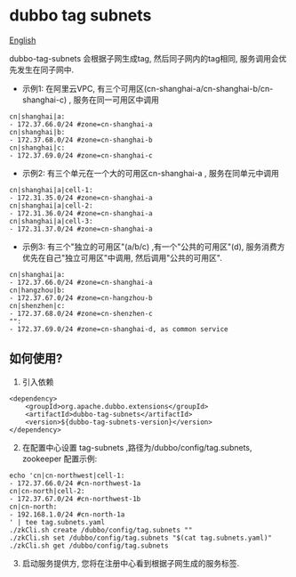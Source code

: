 # dubbo tag subnets

[English](./README.md)

dubbo-tag-subnets 会根据子网生成tag, 然后同子网内的tag相同, 服务调用会优先发生在同子网中.

- 示例1: 在阿里云VPC, 有三个可用区(cn-shanghai-a/cn-shanghai-b/cn-shanghai-c) , 服务在同一可用区中调用
```
cn|shanghai|a:
- 172.37.66.0/24 #zone=cn-shanghai-a
cn|shanghai|b:
- 172.37.68.0/24 #zone=cn-shanghai-b
cn|shanghai|c:
- 172.37.69.0/24 #zone=cn-shanghai-c
```
- 示例2: 有三个单元在一个大的可用区cn-shanghai-a , 服务在同单元中调用
```
cn|shanghai|a|cell-1:
- 172.31.35.0/24 #zone=cn-shanghai-a
cn|shanghai|a|cell-2:
- 172.31.36.0/24 #zone=cn-shanghai-a
cn|shanghai|a|cell-3:
- 172.31.37.0/24 #zone=cn-shanghai-a
```
- 示例3: 有三个"独立的可用区"(a/b/c) ,有一个"公共的可用区"(d), 服务消费方优先在自己"独立可用区"中调用, 然后调用"公共的可用区".
```
cn|shanghai|a:
- 172.37.66.0/24 #zone=cn-shanghai-a
cn|hangzhou|b:
- 172.37.67.0/24 #zone=cn-hangzhou-b
cn|shenzhen|c:
- 172.37.68.0/24 #zone=cn-shenzhen-c
"":
- 172.37.69.0/24 #zone=cn-shanghai-d, as common service
```

## 如何使用?

1. 引入依赖

```
<dependency>
    <groupId>org.apache.dubbo.extensions</groupId>
    <artifactId>dubbo-tag-subnets</artifactId>
    <version>${dubbo-tag-subnets-version}</version>
</dependency>

```

2. 在配置中心设置 tag-subnets ,路径为/dubbo/config/tag.subnets, zookeeper 配置示例:
```
echo 'cn|cn-northwest|cell-1:
- 172.37.66.0/24 #cn-northwest-1a
cn|cn-north|cell-2:
- 172.37.67.0/24 #cn-northwest-1b
cn|cn-north:
- 192.168.1.0/24 #cn-north-1a
' | tee tag.subnets.yaml
./zkCli.sh create /dubbo/config/tag.subnets "" 
./zkCli.sh set /dubbo/config/tag.subnets "$(cat tag.subnets.yaml)"
./zkCli.sh get /dubbo/config/tag.subnets   
```


3. 启动服务提供方, 您将在注册中心看到根据子网生成的服务标签. 
